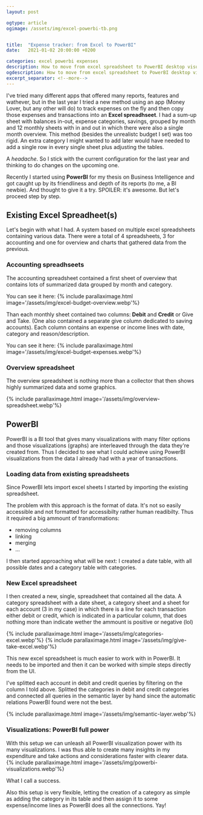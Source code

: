 ```yaml
---
layout: post

ogtype: article
ogimage: /assets/img/excel-powerbi-tb.png


title:  "Expense tracker: from Excel to PowerBI"
date:   2021-01-02 20:00:00 +0200

categories: excel powerbi expenses
description: How to move from excel spreadsheet to PowerBI desktop visualizations. How I did it.
ogdescription: How to move from excel spreadsheet to PowerBI desktop visualizations
excerpt_separator: <!--more-->
---
```

I've tried many different apps that offered many reports, features and wathever, but in the last year I tried a new method using an app (Money Lover, but any other will do) to track expenses on the fly and then copy those expenses and transactions into an **Excel spreadhseet**. <!-- more -->I had a sum-up sheet with balances in-out, expense categories, savings, grouped by month and 12 monthly sheets with in and out in which there were also a single month overview. This method (besides the unrealistc budget I set) was too rigid. An extra category I might wanted to add later would have needed to add a single row in every single sheet plus adjusting the tables.

A *headache*. So I stick with the current configuration for the last year and thinking to do changes on the upcoming one.

Recently I started using **PowerBI** for my thesis on Business Intelligence and got caught up by its friendliness and depth of its reports (to me, a BI newbie). And thought to give it a try. SPOILER: it's awesome. But let's proceed step by step.

## Existing Excel Spreadheet(s)
Let's begin with what I had. A system based on multiple excel spreadsheets containing various data. There were a total of 4 spreadsheets, 3 for accounting and one for overview and charts that gathered data from the previous.

### Accounting spreadhseets
The accounting spreadsheet contained a first sheet of overview that contains lots of summarized data grouped by month and category.

You can see it here:
{% include parallaximage.html image='/assets/img/excel-budget-overview.webp'%} 

Than each monthly sheet contained two columns: **Debit** and **Credit** or Give and Take. (One also contained a separate give column dedicated to saving accounts). Each column contains an expense or income lines with date, category and reason/description.

You can see it here:
{% include parallaximage.html image='/assets/img/excel-budget-expenses.webp'%} 

### Overview spreadsheet
The overview spreadsheet is nothing more than a collector that then shows highly summarized data and some graphics.

{% include parallaximage.html image='/assets/img/overview-spreadsheet.webp'%} 

## PowerBI
PowerBI is a BI tool that gives many visualizations with many filter options and those visualizations (graphs) are interleaved through the data they're created from. Thus I decided to see what I could achieve using PowerBI visualizations from the data I already had with a year of transactions.

### Loading data from existing spreadsheets
Since PowerBI lets import excel sheets I started by importing the existing spreadsheet.

The problem with this approach is the format of data. It's not so easily accessible and not formatted for accessibilty rather human readibilty. Thus it required a big ammount of transformations:
- removing columns
- linking
- merging
- ...

I then started approaching what will be next: I created a date table, with all possible dates and a category table with categories.

### New Excel spreadsheet
I then created a new, single, spreadsheet  that contained all the data. A category spreadsheet with a date sheet, a category sheet and a sheet for each account (3 in my case) in which there is a line for each transaction either debit or credit, which is indicated in a particular column, that does nothing more than indicate wether the ammount is positive or negative (lol)

{% include parallaximage.html image='/assets/img/categories-excel.webp'%} 
{% include parallaximage.html image='/assets/img/give-take-excel.webp'%} 

This new excel spreadsheet is much easier to work with in PowerBI. It needs to be imported and then it can be worked with simple steps directly from the UI. 

I've splitted each account in debit and credit queries by filtering on the column I told above. Splitted the categories in debit and credit categories and connected all queries in the semantic layer by hand since the automatic relations PowerBI found were not the best.

{% include parallaximage.html image='/assets/img/semantic-layer.webp'%}

### Visualizations: PowerBI full power
With this setup we can unleash all PowerBI visualization power with its many visualizations. I was thus able to create many insights in my expenditure and take actions and considerations faster with clearer data. 
{% include parallaximage.html image='/assets/img/powerbi-visualizations.webp'%}

What I call a success.

Also this setup is very flexible, letting the creation of a category as simple as adding the category in its table and then assign it to some expense/income lines as PowerBI does all the connections. Yay!
